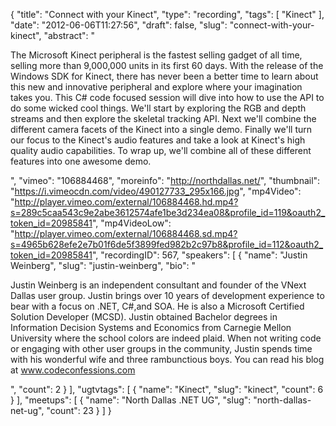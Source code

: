 {
  "title": "Connect with your Kinect",
  "type": "recording",
  "tags": [
    "Kinect"
  ],
  "date": "2012-06-06T11:27:56",
  "draft": false,
  "slug": "connect-with-your-kinect",
  "abstract": "<p>The Microsoft Kinect peripheral is the fastest selling gadget of all time, selling more than 9,000,000 units in its first 60 days. With the release of the Windows SDK for Kinect, there has never been a better time to learn about this new and innovative peripheral and explore where your imagination takes you. This C# code focused session will dive into how to use the API to do some wicked cool things. We'll start by exploring the RGB and depth streams and then explore the skeletal tracking API. Next we'll combine the different camera facets of the Kinect into a single demo. Finally we'll turn our focus to the Kinect's audio features and take a look at Kinect's high quality audio capabilities. To wrap up, we'll combine all of these different features into one awesome demo.</p>",
  "vimeo": "106884468",
  "moreinfo": "http://northdallas.net/",
  "thumbnail": "https://i.vimeocdn.com/video/490127733_295x166.jpg",
  "mp4Video": "http://player.vimeo.com/external/106884468.hd.mp4?s=289c5caa543c9e2abe3612574afe1be3d234ea08&profile_id=119&oauth2_token_id=20985841",
  "mp4VideoLow": "http://player.vimeo.com/external/106884468.sd.mp4?s=4965b628efe2e7b01f6de5f3899fed982b2c97b8&profile_id=112&oauth2_token_id=20985841",
  "recordingID": 567,
  "speakers": [
    {
      "name": "Justin Weinberg",
      "slug": "justin-weinberg",
      "bio": "<p>Justin Weinberg is an independent consultant and founder of the VNext Dallas user group. Justin brings over 10 years of development experience to bear with a focus on .NET, C#,and SOA. He is also a Microsoft Certified Solution Developer (MCSD). Justin obtained Bachelor degrees in Information Decision Systems and Economics from Carnegie Mellon University where the school colors are indeed plaid. When not writing code or engaging with other user groups in the community, Justin spends time with his wonderful wife and three rambunctious boys. You can read his blog at www.codeconfessions.com</p>",
      "count": 2
    }
  ],
  "ugtvtags": [
    {
      "name": "Kinect",
      "slug": "kinect",
      "count": 6
    }
  ],
  "meetups": [
    {
      "name": "North Dallas .NET UG",
      "slug": "north-dallas-net-ug",
      "count": 23
    }
  ]
}